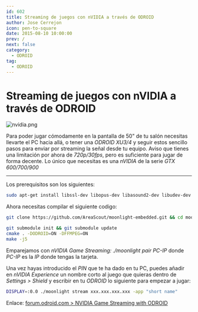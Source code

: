 ```yaml
---
id: 602
title: Streaming de juegos con nVIDIA a través de ODROID
author: Jose Cerrejon
icon: pen-to-square
date: 2015-08-10 10:00:00
prev: /
next: false
category:
  - ODROID
tag:
  - ODROID
---
```


# Streaming de juegos con nVIDIA a través de ODROID

![nvidia.png](/images/2015/08/nvidia.png)

Para poder jugar cómodamente en la pantalla de 50" de tu salón necesitas llevarte el PC hacia allá, o tener una *ODROID XU3/4* y seguir estos sencillo pasos para enviar por streaming la señal desde tu equipo. Aviso que tienes una limitación por ahora de *720p/30fps*, pero es suficiente para jugar de forma decente. Lo único que necesitas es una *nVIDIA* de la serie *GTX 600/700/900*

- - -
Los prerequisitos son los siguientes:

```bash
sudo apt-get install libssl-dev libopus-dev libasound2-dev libudev-dev libavahi-client-dev libcurl4-openssl-dev libevdev-dev libavcodec-ffmpeg-dev libavutil-ffmpeg-dev libswscale-ffmpeg-dev
```

Ahora necesitas compilar el siguiente codigo:

```bash
git clone https://github.com/AreaScout/moonlight-embedded.git && cd moonlight-embedded

git submodule init && git submodule update
cmake . -DODROID=ON -DFFMPEG=ON
make -j5
```

Emparejamos con *nVIDIA Game Streaming: ./moonlight pair PC-IP* donde *PC-IP* es la *IP* donde tengas la tarjeta.

Una vez hayas introducido el *PIN* que te ha dado en tu PC, puedes añadir en *nVIDIA Experience* un nombre corto al juego que quieras dentro de *Settings > Shield* y escribir en tu *ODROID* lo siguiente para empezar a jugar:

```bash
DISPLAY=:0.0 ./moonlight stream xxx.xxx.xxx.xxx -app "short name"
```

Enlace: [forum.odroid.com > NVIDIA Game Streaming with ODROID](http://forum.odroid.com/viewtopic.php?f=91&t=15456)